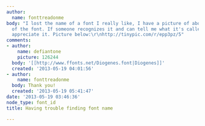 ```yaml
---
author:
  name: fonttreadonme
body: "I lost the name of a font I really like, I have a picture of about 15 letters
  of the font. If someone recognizes it and can tell me what it's called, I'd really
  appreciate it. Picture below:\r\nhttp://tinypic.com/r/epp3pz/5"
comments:
- author:
    name: defiantone
    picture: 126244
  body: '[[http://www.ffonts.net/Diogenes.font|Diogenes]]'
  created: '2013-05-19 04:01:56'
- author:
    name: fonttreadonme
  body: Thank you!
  created: '2013-05-19 05:41:47'
date: '2013-05-19 03:46:36'
node_type: font_id
title: Having trouble finding font name

---
```


